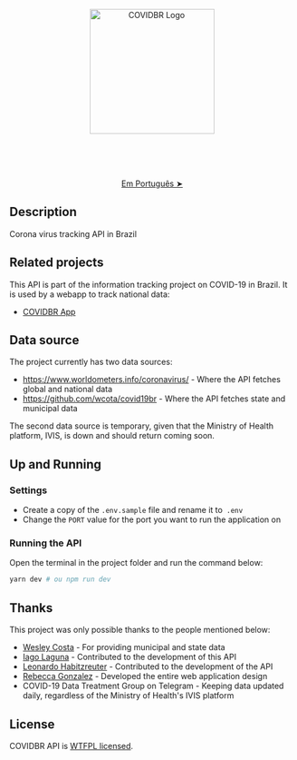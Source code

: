 <div align="center">
  <br />
  <br />
  <br />
  
  <p align="center">
  <a href="https://covidbr.netlify.com/" target="blank">
    <img src="assets/logo.svg" width="220" alt="COVIDBR Logo" />
  </a>
  </p>
  <br />
  <br />
  <br />
</div>
  <p align="center"><a href="./readme.md">Em Português ➤</a></p>

## Description
Corona virus tracking API in Brazil

## Related projects
This API is part of the information tracking project on COVID-19 in Brazil. It is used by a webapp to track national data:
  - [COVIDBR App](https://github.com/vmarcosp/covidbr-app)

## Data source
The project currently has two data sources:
 - https://www.worldometers.info/coronavirus/ - Where the API fetches global and national data
 - https://github.com/wcota/covid19br - Where the API fetches state and municipal data
 
The second data source is temporary, given that the Ministry of Health platform, IVIS, is down and should return
coming soon.

## Up and Running

### Settings
- Create a copy of the `.env.sample` file and rename it to` .env`
- Change the `PORT` value for the port you want to run the application on

### Running the API
Open the terminal in the project folder and run the command below:
```sh
yarn dev # ou npm run dev
```
## Thanks

This project was only possible thanks to the people mentioned below:
- [Wesley Costa](https://github.com/wcota) - For providing municipal and state data
- [Iago Laguna](https://github/iagolaguna) - Contributed to the development of this API
- [Leonardo Habitzreuter](https://github.com/leonardohabitzreuter) - Contributed to the development of the API
- [Rebecca Gonzalez](https://dribbble.com/rebeccagonzalez) - Developed the entire web application design
- COVID-19 Data Treatment Group on Telegram - Keeping data updated daily, regardless of the Ministry of Health's IVIS platform

## License

COVIDBR API is [WTFPL licensed](LICENSE).

